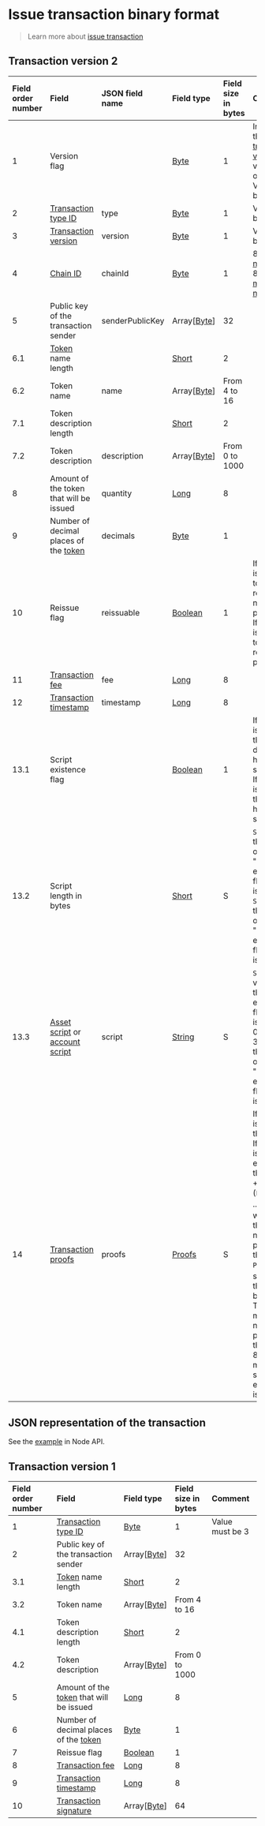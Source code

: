 # Issue transaction binary format

> Learn more about [issue transaction](/en/blockchain/transaction-type/issue-transaction.md)

## Transaction version 2

| Field order number | Field | JSON field name | Field type | Field size in bytes | Comment |
| :--- | :--- | :--- | :--- | :--- | :--- |
| 1 | Version flag | | [Byte](/en/blockchain/blockchain/blockchain-data-types.md) | 1 | Indicates the [transaction version](/en/blockchain/transaction/transaction-version.md) is version 2 or higher.<br>Value must be 0 |
| 2 | [Transaction type ID](/en/blockchain/transaction-type.md) | type | [Byte](/en/blockchain/blockchain/blockchain-data-types.md) | 1 | Value must be 3 |
| 3 | [Transaction version](/en/blockchain/transaction/transaction-version.md) | version | [Byte](/en/blockchain/blockchain/blockchain-data-types.md) | 1 | Value must be 2 |
| 4 | [Chain ID](/en/blockchain/blockchain-network/chain-id.md) | chainId | [Byte](/en/blockchain/blockchain/blockchain-data-types.md) | 1 | 84 for [test network](/en/blockchain/blockchain-network/test-network.md), 87 for [main network](/en/blockchain/blockchain-network/main-network.md) |
| 5 | Public key of the transaction sender  | senderPublicKey | Array[[Byte](/en/blockchain/blockchain/blockchain-data-types.md)] | 32 | |
| 6.1 | [Token](/en/blockchain/token.md) name length | | [Short](/en/blockchain/blockchain/blockchain-data-types.md) | 2 | |
| 6.2 | Token name | name | Array[[Byte](/en/blockchain/blockchain/blockchain-data-types.md)] | From 4 to 16 | |
| 7.1 | Token description length | | [Short](/en/blockchain/blockchain/blockchain-data-types.md) | 2 | |
| 7.2 | Token description | description | Array[[Byte](/en/blockchain/blockchain/blockchain-data-types.md)] | From 0 to 1000 | |
| 8 | Amount of the token that will be issued | quantity | [Long](/en/blockchain/blockchain/blockchain-data-types.md) | 8 | |
| 9 | Number of decimal places of the [token](/en/blockchain/token.md) | decimals | [Byte](/en/blockchain/blockchain/blockchain-data-types.md) | 1 | |
| 10 | Reissue flag | reissuable | [Boolean](/en/blockchain/blockchain/blockchain-data-types.md) | 1 | If the value is 0, then token reissue is not possible.<br>If the value is 1, then token reissue is possible |
| 11 | [Transaction fee](/en/blockchain/transaction/transaction-fee.md) | fee | [Long](/en/blockchain/blockchain/blockchain-data-types.md) | 8 | |
| 12 | [Transaction timestamp](/en/blockchain/transaction/transaction-timestamp.md) | timestamp | [Long](/en/blockchain/blockchain/blockchain-data-types.md) | 8 | |
| 13.1 | Script existence flag | | [Boolean](/en/blockchain/blockchain/blockchain-data-types.md) | 1 | If the value is 0, then the token does not have a script.<br>If the value is 1, then the token has a script |
| 13.2 | Script length in bytes | | [Short](/en/blockchain/blockchain/blockchain-data-types.md) | S | `S = 0 ` if the value of the "Script existence flag" field is 0.<br>`S = 2 `if the value of the "Script existence flag" field is 1 |
| 13.3 | [Asset script](/en/ride/script/script-types/asset-script.md) or [account script](/en/ride/script/script-types/account-script.md) | script | [String](/en/blockchain/blockchain/blockchain-data-types.md) | S | `S = 0` if the value of the "Script existence flag" field is 0.<br>0 &lt; `S` ≤ 32768, if the value of the "Script existence flag" field is 1 |
| 14 | [Transaction proofs](/en/blockchain/transaction/transaction-proof.md) | proofs | [Proofs](/en/blockchain/transaction/transaction-proof.md) | S | If the array is empty, then `S`= 3. <br>If the array is not empty, then `S` = 3 + 2 × `N` + (`P`<sub>1</sub> + `P`<sub>2</sub> + ... + `P`<sub>n</sub>), where `N` is the number of proofs in the array, `P`<sub>n</sub> is the size on `N`-th proof in bytes. <br>The maximum number of proofs in the array is 8. The maximum size of each proof is 64 bytes |

## JSON representation of the transaction

See the [example](https://testnodes.wavesnodes.com/transactions/info/8jfD2JBLe23XtCCSQoTx5eAW5QCU6Mbxi3r78aNQLcNf) in Node API.

## Transaction version 1

| Field order number | Field | Field type | Field size in bytes | Comment |
| :--- | :--- | :--- | :--- | :--- |
| 1 | [Transaction type ID](/en/blockchain/transaction-type.md) | [Byte](/en/blockchain/blockchain/blockchain-data-types.md) | 1 | Value must be 3 |
| 2 | Public key of the transaction sender  | Array[[Byte](/en/blockchain/blockchain/blockchain-data-types.md)] | 32 | |
| 3.1 | [Token](/en/blockchain/token.md) name length | [Short](/en/blockchain/blockchain/blockchain-data-types.md) | 2 | |
| 3.2 | Token name | Array[[Byte](/en/blockchain/blockchain/blockchain-data-types.md)] | From 4 to 16 | |
| 4.1 | Token description length | [Short](/en/blockchain/blockchain/blockchain-data-types.md) | 2 | |
| 4.2 | Token description | Array[[Byte](/en/blockchain/blockchain/blockchain-data-types.md)] | From 0 to 1000 | |
| 5 | Amount of the [token](/en/blockchain/token.md) that will be issued | [Long](/en/blockchain/blockchain/blockchain-data-types.md) | 8 | |
| 6 | Number of decimal places of the [token](/en/blockchain/token.md) | [Byte](/en/blockchain/blockchain/blockchain-data-types.md) | 1 | |
| 7 | Reissue flag | [Boolean](/en/blockchain/blockchain/blockchain-data-types.md) | 1 | |
| 8 | [Transaction fee](/en/blockchain/transaction/transaction-fee.md) | [Long](/en/blockchain/blockchain/blockchain-data-types.md) | 8 | |
| 9 | [Transaction timestamp](/en/blockchain/transaction/transaction-timestamp.md) | [Long](/en/blockchain/blockchain/blockchain-data-types.md) | 8 | |
| 10 | [Transaction signature](/en/blockchain/transaction/transaction-signature.md) | Array[[Byte](/en/blockchain/blockchain/blockchain-data-types.md)] | 64 | | |
